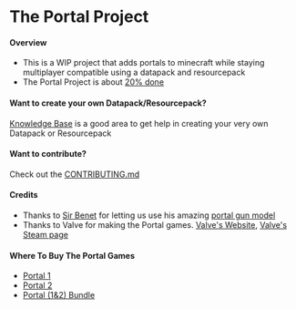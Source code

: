 # The Portal Project
#### Overview
- This is a WIP project that adds portals to minecraft while staying multiplayer compatible using a datapack and resourcepack
- The Portal Project is about [20% done](https://github.com/Anthony2be/Portal/projects "Hyperlink to where you can see how much we are done")

#### Want to create your own Datapack/Resourcepack?
[Knowledge Base](https://discord.gg/xpNJdH9 "Knowledge Base discord invite") is a good area to get help in creating your very own Datapack or Resourcepack

#### Want to contribute?
Check out the [CONTRIBUTING.md](https://github.com/Anthony2be/Portal/blob/master/CONTRIBUTING.md)

#### Credits
- Thanks to [Sir Benet](https://www.reddit.com/user/SirBenet "Sir Benet's Reddit") for letting us use his amazing [portal gun model](https://www.reddit.com/r/Minecraft/comments/b15dho/vanilla_portal_gun_in_latest_snapshot_with/ "link to the reddit post for his portal gun Datapack/Resourcepack")
- Thanks to Valve for making the Portal games. [Valve's Website](https://www.valvesoftware.com "Valve's website"), [Valve's Steam page](https://store.steampowered.com/publisher/valve "Valve's Steam page")

#### Where To Buy The Portal Games
 - [Portal 1](https://store.steampowered.com/app/400/Portal/)
 - [Portal 2](https://store.steampowered.com/app/620/Portal_2/)
 - [Portal (1&2) Bundle](https://store.steampowered.com/bundle/234/Portal_Bundle/)
